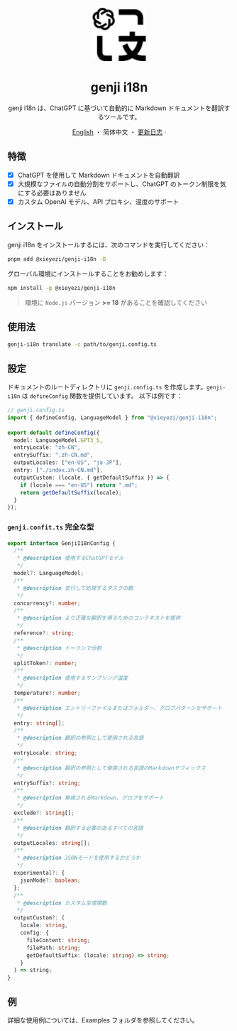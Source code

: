<a name="readme-top"></a>

<div align="center">

<img height="120" src="./genji.svg">

<h1>genji i18n</h1>

genji i18n は、ChatGPT に基づいて自動的に Markdown ドキュメントを翻訳するツールです。

[English](./README.md) ・ 简体中文 ・ [更新日志](./CHANGELOG.md) ·

</div>

## 特徴

- [x] ChatGPT を使用して Markdown ドキュメントを自動翻訳
- [x] 大規模なファイルの自動分割をサポートし、ChatGPT のトークン制限を気にする必要はありません
- [x] カスタム OpenAI モデル、API プロキシ、温度のサポート

## インストール

genji i18n をインストールするには、次のコマンドを実行してください：

```bash
pnpm add @xieyezi/genji-i18n -D
```

グローバル環境にインストールすることをお勧めします：

```bash
npm install -g @xieyezi/genji-i18n
```

> 環境に `Node.js` バージョン **>= 18** があることを確認してください

## 使用法

```bash
genji-i18n translate -c path/to/genji.config.ts
```

## 設定

ドキュメントのルートディレクトリに `genji.config.ts` を作成します。`genji-i18n` は `defineConfig` 関数を提供しています。
以下は例です：

```ts
// genji.config.ts
import { defineConfig, LanguageModel } from "@xieyezi/genji-i18n";

export default defineConfig({
  model: LanguageModel.GPT3_5,
  entryLocale: "zh-CN",
  entrySuffix: ".zh-CN.md",
  outputLocales: ["en-US", "ja-JP"],
  entry: ["./index.zh-CN.md"],
  outputCustom: (locale, { getDefaultSuffix }) => {
    if (locale === "en-US") return ".md";
    return getDefaultSuffix(locale);
  }
});
```

### `genji.confit.ts` 完全な型

```ts
export interface GenjiI18nConfig {
  /**
   * @description 使用するChatGPTモデル
   */
  model?: LanguageModel;
  /**
   * @description 並行して処理するタスクの数
   */
  concurrency?: number;
  /**
   * @description より正確な翻訳を得るためのコンテキストを提供
   */
  reference?: string;
  /**
   * @description トークンで分割
   */
  splitToken?: number;
  /**
   * @description 使用するサンプリング温度
   */
  temperature?: number;
  /**
   * @description エントリーファイルまたはフォルダー、グロブパターンをサポート
   */
  entry: string[];
  /**
   * @description 翻訳の参照として使用される言語
   */
  entryLocale: string;
  /**
   * @description 翻訳の参照として使用される言語のMarkdownサフィックス
   */
  entrySuffix?: string;
  /**
   * @description 無視されるMarkdown、グロブをサポート
   */
  exclude?: string[];
  /**
   * @description 翻訳する必要のあるすべての言語
   */
  outputLocales: string[];
  /**
   * @description JSONモードを使用するかどうか
   */
  experimental?: {
    jsonMode?: boolean;
  };
  /**
   * @description カスタム生成関数
   */
  outputCustom?: (
    locale: string,
    config: {
      fileContent: string;
      filePath: string;
      getDefaultSuffix: (locale: string) => string;
    }
  ) => string;
}
```

## 例

詳細な使用例については、Examples フォルダを参照してください。
